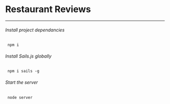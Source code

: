 # Restaurant Reviews
---
###### Install project dependancies
```Install project dependancies
 npm i
```
###### Install Sails.js globally
```Install sails global
 npm i sails -g
```
###### Start the server
```Start server
 node server
```
